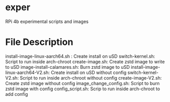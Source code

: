 # exper
RPi 4b experimental scripts and images

# File Description
install-image-linux-aarch64.sh : Create install on uSD
switch-kernel.sh: Script to run inside arch-chroot
create-image.sh: Create zstd image to write to uSD
image-install-calamares.sh: Burn zstd image to uSD
install-image-linux-aarch64-V2.sh: Create install on uSD without config
switch-kernel-V2.sh: Script to run inside arch-chroot without config
create-image-V2.sh: Create zstd image without config
image_change_config.sh: Script to burn zstd image with config
config_script.sh: Scrip to run inside arch-chroot to add config

